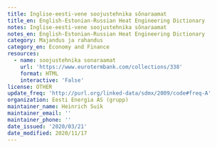 ```yaml
---
title: Inglise-eesti-vene soojustehnika sõnaraamat
title_en: English-Estonian-Russian Heat Engineering Dictionary
notes: Inglise-eesti-vene soojustehnika sõnaraamat
notes_en: English-Estonian-Russian Heat Engineering Dictionary
category: Majandus ja rahandus
category_en: Economy and Finance
resources:
  - name: soojustehnika sonaraamat
    url: 'https://www.eurotermbank.com/collections/338'
    format: HTML
    interactive: 'False'
license: OTHER
update_freq: 'http://purl.org/linked-data/sdmx/2009/code#freq-A'
organization: Eesti Energia AS (grupp)
maintainer_name: Heinrich Suik
maintainer_email: ''
maintainer_phone: ''
date_issued: '2020/03/21'
date_modified: 2020/11/17
---
```

